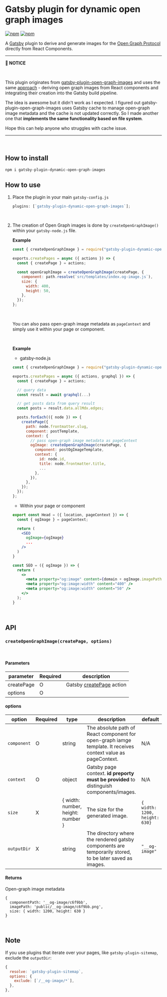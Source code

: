# Gatsby plugin for dynamic open graph images

[![npm](https://img.shields.io/npm/v/gatsby-plugin-dynamic-open-graph-images)](https://npmjs.org/package/gatsby-plugin-dynamic-open-graph-images "View this project on npm")
[![npm](https://img.shields.io/npm/dw/gatsby-plugin-dynamic-open-graph-images)](https://npmjs.org/package/gatsby-plugin-dynamic-open-graph-images "View this project on npm")

A [Gatsby](https://github.com/gatsbyjs/gatsby) plugin to derive and generate images for the [Open Graph Protocol](https://ogp.me/) directly from React Components.

---

**📌 NOTICE**

<br />

This plugin originates from [gatsby-plugin-open-graph-images](https://github.com/squer-solutions/gatsby-plugin-open-graph-images) and uses the same [approach](https://dev.to/duffleit/bridging-the-gap-between-gatsby-and-open-graph-images-52gh) - deriving open graph images from React components and integrating their creation into the Gatsby build pipeline.

The idea is awesome but it didn't work as I expected. I figured out gatsby-plugin-open-graph-images uses Gatsby cache to manage open-graph image metadata and the cache is not updated correctly. So I made another one that **implements the same functionality based on file system**.

Hope this can help anyone who struggles with cache issue.

---

<br />

## How to install

```
npm i gatsby-plugin-dynamic-open-graph-images
```

## How to use

1.  Place the plugin in your main `gatsby-config.js`
    <br />

    ```js
    plugins: [`gatsby-plugin-dynamic-open-graph-images`];
    ```

    <br />

2.  The creation of Open Graph images is done by `createOpenGraphImage()` within your `gatsby-node.js` file.
    <br />

    **Example**

    ```js
    const { createOpenGraphImage } = require("gatsby-plugin-dynamic-open-graph-images");

    exports.createPages = async ({ actions }) => {
      const { createPage } = actions;

      const openGraphImage = createOpenGraphImage(createPage, {
        component: path.resolve(`src/templates/index.og-image.js`),
        size: {
          width: 400,
          height: 50,
        },
      });
    };
    ```

      <br />

    You can also pass open-graph image metadata as `pageContext` and simply use it within your page or component.

      <br />

    **Example**

    - gatsby-node.js

    ```js
    const { createOpenGraphImage } = require("gatsby-plugin-dynamic-open-graph-images");

    exports.createPages = async ({ actions, graphql }) => {
      const { createPage } = actions;

      // query data
      const result = await graphql(...)

      // get posts data from query result
      const posts = result.data.allMdx.edges;

      posts.forEach(({ node }) => {
        createPage({
          path: node.frontmatter.slug,
          component: postTemplate,
          context: {
            // pass open-graph image metadata as pageContext
            ogImage: createOpenGraphImage(createPage, {
              component: postOgImageTemplate,
              context: {
                id: node.id,
                title: node.frontmatter.title,
                ...
              },
            }),
          },
        });
      });
    };
    ```

    - Within your page or component

    ```jsx
    export const Head = ({ location, pageContext }) => {
      const { ogImage } = pageContext;

      return (
        <SEO
          ogImage={ogImage}
          ...
        />
      )
    }

    const SEO = ({ ogImage }) => {
      return (
        <>
          <meta property="og:image" content={domain + ogImage.imagePath} />
          <meta property="og:image:width" content="400" />
          <meta property="og:image:width" content="50" />
        </>
      );
    }
    ```

<br />

## API

### `createOpenGraphImage(createPage, options)`

<br />

#### Parameters

| parameter  | Required | description                                                                                          |
| ---------- | -------- | ---------------------------------------------------------------------------------------------------- |
| createPage | O        | Gatsby [createPage](https://www.gatsbyjs.com/docs/reference/config-files/actions/#createPage) action |
| options    | O        |                                                                                                      |

#### options

| option      | Required | type                              | description                                                                                                   | default                       |
| ----------- | -------- | --------------------------------- | ------------------------------------------------------------------------------------------------------------- | ----------------------------- |
| `component` | O        | string                            | The absolute path of React component for open-graph iamge template. It receives context value as pageContext. | N/A                           |
| `context`   | O        | object                            | Gatsby page context. **id preporty must be provided** to distinguish components/images.                       | N/A                           |
| `size`      | X        | { width: number, height: number } | The size for the generated image.                                                                             | `{ width: 1200, height: 630}` |
| `outputDir` | X        | string                            | The directory where the rendered gatsby components are temporarily stored, to be later saved as images.       | `"__og-image"`                |

#### Returns

Open-graph image metadata

```
{
  componentPath: '__og-image/c6f9bb',
  imagePath: 'public/__og-image/c6f9bb.png',
  size: { width: 1200, height: 630 }
}
```

<br />

## Note

If you use plugins that iterate over your pages, like `gatsby-plugin-sitemap`, exclude the `outputDir`:

```js
{
  resolve: `gatsby-plugin-sitemap`,
  options: {
    exclude: [`/__og-image/*`],
  },
},
```
